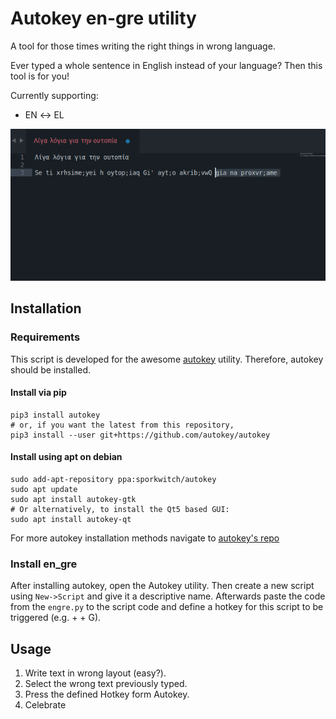 # Autokey en-gre utility
A tool for those times writing the right things in wrong language.

Ever typed a whole sentence in English instead of your language? Then this tool is for you!

Currently supporting: 
* EN ↔ EL

![](https://raw.githubusercontent.com/arvchristos/autokey-en_gre/master/metadata/galeano.gif)

## Installation
### Requirements
This script is developed for the awesome [autokey]() utility. Therefore, autokey should be installed.

#### Install via pip
```
pip3 install autokey
# or, if you want the latest from this repository,
pip3 install --user git+https://github.com/autokey/autokey
```

#### Install using apt on debian
```
sudo add-apt-repository ppa:sporkwitch/autokey
sudo apt update
sudo apt install autokey-gtk
# Or alternatively, to install the Qt5 based GUI:
sudo apt install autokey-qt
```

For more autokey installation methods navigate to [autokey's repo](https://github.com/autokey/autokey#installation)

### Install en_gre
After installing autokey, open the Autokey utility. Then create a new script using `New->Script` and give it a descriptive name. Afterwards paste the code from the `engre.py` to the script code and define a hotkey for this script to be triggered (e.g. <CTRL> + <ALT> + G).
  
 ## Usage
 1. Write text in wrong layout (easy?).
 2. Select the wrong text previously typed.
 3. Press the defined Hotkey form Autokey.
 4. Celebrate
